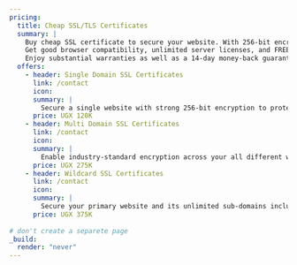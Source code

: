 ```yaml
---
pricing:
  title: Cheap SSL/TLS Certificates
  summary: |
    Buy cheap SSL certificate to secure your website. With 256-bit encryption, it offers excellent HTTPS security.
    Get good browser compatibility, unlimited server licenses, and FREE reissues.
    Enjoy substantial warranties as well as a 14-day money-back guarantee.
  offers:
    - header: Single Domain SSL Certificates
      link: /contact
      icon: 
      summary: |
        Secure a single website with strong 256-bit encryption to protect data and improve Google rankings. Buy our single domain SSL certificates at the cheapest prices.
      price: UGX 120K
    - header: Multi Domain SSL Certificates
      link: /contact
      icon: 
      summary: |
        Enable industry-standard encryption across your all different websites using a single multi-domain (SAN) SSL certificate to reduce administrative hassle.
      price: UGX 275K
    - header: Wildcard SSL Certificates
      link: /contact
      icon: 
      summary: |
        Secure your primary website and its unlimited sub-domains including the mail server by requesting a one wildcard SSL certificate with an asterisk (*.domain.com).
      price: UGX 375K
      
# don't create a separete page
_build:
  render: "never"
---
```


